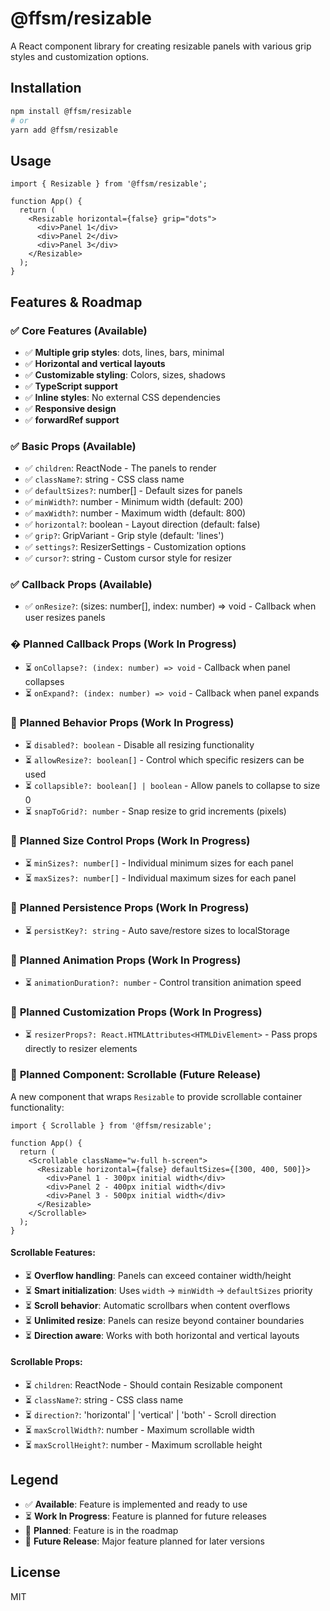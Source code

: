 # @ffsm/resizable

A React component library for creating resizable panels with various grip styles and customization options.

## Installation

```bash
npm install @ffsm/resizable
# or
yarn add @ffsm/resizable
```

## Usage

```tsx
import { Resizable } from '@ffsm/resizable';

function App() {
  return (
    <Resizable horizontal={false} grip="dots">
      <div>Panel 1</div>
      <div>Panel 2</div>
      <div>Panel 3</div>
    </Resizable>
  );
}
```

## Features & Roadmap

### ✅ **Core Features** (Available)
- ✅ **Multiple grip styles**: dots, lines, bars, minimal
- ✅ **Horizontal and vertical layouts**
- ✅ **Customizable styling**: Colors, sizes, shadows
- ✅ **TypeScript support**
- ✅ **Inline styles**: No external CSS dependencies
- ✅ **Responsive design**
- ✅ **forwardRef support**

### ✅ **Basic Props** (Available)
- ✅ `children`: ReactNode - The panels to render
- ✅ `className?`: string - CSS class name
- ✅ `defaultSizes?`: number[] - Default sizes for panels
- ✅ `minWidth?`: number - Minimum width (default: 200)
- ✅ `maxWidth?`: number - Maximum width (default: 800)
- ✅ `horizontal?`: boolean - Layout direction (default: false)
- ✅ `grip?`: GripVariant - Grip style (default: 'lines')
- ✅ `settings?`: ResizerSettings - Customization options
- ✅ `cursor?`: string - Custom cursor style for resizer

### ✅ **Callback Props** (Available)
- ✅ `onResize?`: (sizes: number[], index: number) => void - Callback when user resizes panels

### � **Planned Callback Props** (Work In Progress)
- ⏳ `onCollapse?: (index: number) => void` - Callback when panel collapses
- ⏳ `onExpand?: (index: number) => void` - Callback when panel expands

### 🚧 **Planned Behavior Props** (Work In Progress)
- ⏳ `disabled?: boolean` - Disable all resizing functionality
- ⏳ `allowResize?: boolean[]` - Control which specific resizers can be used
- ⏳ `collapsible?: boolean[] | boolean` - Allow panels to collapse to size 0
- ⏳ `snapToGrid?: number` - Snap resize to grid increments (pixels)

### 🚧 **Planned Size Control Props** (Work In Progress)
- ⏳ `minSizes?: number[]` - Individual minimum sizes for each panel
- ⏳ `maxSizes?: number[]` - Individual maximum sizes for each panel

### 🚧 **Planned Persistence Props** (Work In Progress)
- ⏳ `persistKey?: string` - Auto save/restore sizes to localStorage

### 🚧 **Planned Animation Props** (Work In Progress)
- ⏳ `animationDuration?: number` - Control transition animation speed

### 🚧 **Planned Customization Props** (Work In Progress)
- ⏳ `resizerProps?: React.HTMLAttributes<HTMLDivElement>` - Pass props directly to resizer elements

### 🔄 **Planned Component: Scrollable** (Future Release)

A new component that wraps `Resizable` to provide scrollable container functionality:

```tsx
import { Scrollable } from '@ffsm/resizable';

function App() {
  return (
    <Scrollable className="w-full h-screen">
      <Resizable horizontal={false} defaultSizes={[300, 400, 500]}>
        <div>Panel 1 - 300px initial width</div>
        <div>Panel 2 - 400px initial width</div>
        <div>Panel 3 - 500px initial width</div>
      </Resizable>
    </Scrollable>
  );
}
```

#### **Scrollable Features:**
- ⏳ **Overflow handling**: Panels can exceed container width/height
- ⏳ **Smart initialization**: Uses `width` → `minWidth` → `defaultSizes` priority
- ⏳ **Scroll behavior**: Automatic scrollbars when content overflows
- ⏳ **Unlimited resize**: Panels can resize beyond container boundaries
- ⏳ **Direction aware**: Works with both horizontal and vertical layouts

#### **Scrollable Props:**
- ⏳ `children`: ReactNode - Should contain Resizable component
- ⏳ `className?`: string - CSS class name
- ⏳ `direction?`: 'horizontal' | 'vertical' | 'both' - Scroll direction
- ⏳ `maxScrollWidth?`: number - Maximum scrollable width
- ⏳ `maxScrollHeight?`: number - Maximum scrollable height

## Legend
- ✅ **Available**: Feature is implemented and ready to use
- ⏳ **Work In Progress**: Feature is planned for future releases
- 🚧 **Planned**: Feature is in the roadmap
- 🔄 **Future Release**: Major feature planned for later versions

## License

MIT
